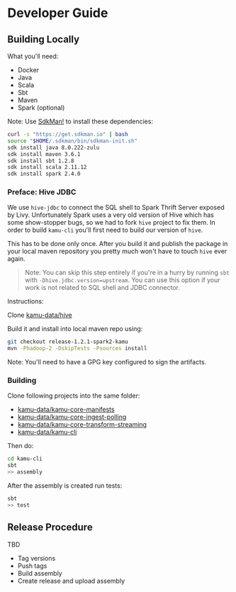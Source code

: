 # Developer Guide

## Building Locally

What you'll need:

* Docker
* Java
* Scala
* Sbt
* Maven
* Spark (optional)

Note: Use [SdkMan!](https://sdkman.io/) to install these dependencies:

```bash
curl -s "https://get.sdkman.io" | bash
source "$HOME/.sdkman/bin/sdkman-init.sh"
sdk install java 8.0.222-zulu
sdk install maven 3.6.1
sdk install sbt 1.2.8
sdk install scala 2.11.12
sdk install spark 2.4.0
```

### Preface: Hive JDBC

We use `hive-jdbc` to connect the SQL shell to Spark Thrift Server exposed by Livy. Unfortunately Spark uses a very old version of Hive which has some show-stopper bugs, so we had to fork `hive` project to fix them. In order to build `kamu-cli` you'll first need to build our version of `hive`.

This has to be done only once. After you build it and publish the package in your local maven repository you pretty much won't have to touch `hive` ever again.

> Note: You can skip this step entirely if you're in a hurry by running `sbt` with `-Dhive.jdbc.version=upstream`. You can use this option if your work is not related to SQL shell and JDBC connector.

Instructions:

Clone [kamu-data/hive](https://github.com/kamu-data/hive)

Build it and install into local maven repo using:

```sh
git checkout release-1.2.1-spark2-kamu
mvn -Phadoop-2 -DskipTests -Psources install
```

Note: You'll need to have a GPG key configured to sign the artifacts.

### Building

Clone following projects into the same folder:

* [kamu-data/kamu-core-manifests](https://github.com/kamu-data/kamu-core-manifests)
* [kamu-data/kamu-core-ingest-polling](https://github.com/kamu-data/kamu-core-ingest-polling)
* [kamu-data/kamu-core-transform-streaming](https://github.com/kamu-data/kamu-core-transform-streaming)
* [kamu-data/kamu-cli](https://github.com/kamu-data/kamu-cli)

Then do:

```sh
cd kamu-cli
sbt
>> assembly
```

After the assembly is created run tests:

```sh
sbt
>> test
```

## Release Procedure

TBD

* Tag versions
* Push tags
* Build assembly
* Create release and upload assembly
